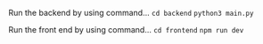 Run the backend by using command...
```cd backend```
```python3 main.py```

Run the front end by using command...
```cd frontend```
```npm run dev```